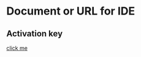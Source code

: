 # Document or URL for IDE

## Activation key

[click me](https://shimo.im/docs/XvW3WpHgHdRHVXgV/read)